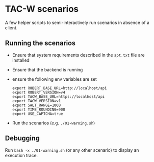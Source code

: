 # TAC-W scenarios

A few helper scripts to semi-interactively run scenarios in absence of a client.

## Running the scenarios

- Ensure that system requirements described in the `apt.txt` file are installed
- Ensure that the backend is running
- ensure the following env variables are set 
    ```
    export ROBERT_BASE_URL=http://localhost/api
    export ROBERT_VERSION=v4
    export TACW_BASE_URL=https://localhost/api
    export TACW_VERSION=v1
    export SALT_RANGE=1000
    export TIME_ROUNDING=900
    export USE_CAPTCHA=true
    ```

- Run the scenarios (e.g. `./01-warning.sh`)

## Debugging

Run `bash -x ./01-warning.sh` (or any other scenario) to display an execution trace.